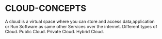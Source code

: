 # CLOUD-CONCEPTS
A cloud is a virtual space where you can store and access data,application or Run Software as same other Services over the internet.
Different types of Cloud.
Public Cloud.
Private Cloud.
Hybrid Cloud.
